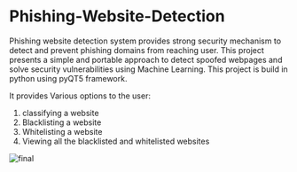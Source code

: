 # Phishing-Website-Detection
Phishing website detection system provides strong security mechanism to detect and prevent phishing domains from reaching user. 
This project presents a simple and portable approach to detect spoofed webpages and solve security vulnerabilities using Machine Learning.
This project is build in python using pyQT5 framework.

It provides Various options to the user:
1. classifying a website
2. Blacklisting a website
3. Whitelisting a website
4. Viewing all the blacklisted and whitelisted websites


![final](https://user-images.githubusercontent.com/69747262/150141482-c273890f-a422-4179-afc9-f02ec4c53a21.png)


